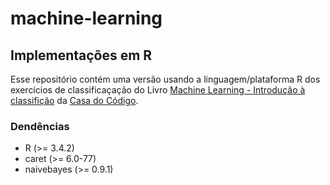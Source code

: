 # machine-learning
## Implementações em R
Esse repositório contém uma versão usando a linguagem/plataforma R dos exercícios de classificaçação do Livro [Machine Learning - Introdução à classifição](https://www.casadocodigo.com.br/products/livro-machine-learning) da [Casa do Código](https://www.casadocodigo.com.br/).

### Dendências
 - R (>= 3.4.2)
 - caret (>= 6.0-77)
 - naivebayes (>= 0.9.1)
